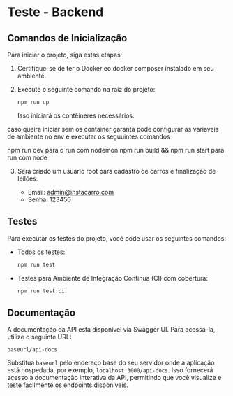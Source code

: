 # Teste - Backend

## Comandos de Inicialização

Para iniciar o projeto, siga estas etapas:

1. Certifique-se de ter o Docker eo docker composer instalado em seu ambiente.

2. Execute o seguinte comando na raiz do projeto:

   ```bash
   npm run up
   ```

   Isso iniciará os contêineres necessários.

caso queira iniciar sem os container garanta pode configurar as variaveis de ambiente no env e executar os seguuintes comandos

npm run dev para o run com nodemon
npm run build && npm run start para run com node 

3. Será criado um usuário root para cadastro de carros e finalização de leilões:

   - Email: admin@instacarro.com
   - Senha: 123456

## Testes

Para executar os testes do projeto, você pode usar os seguintes comandos:
  
- Todos os testes:

  ```bash
  npm run test
  ```

- Testes para Ambiente de Integração Contínua (CI) com cobertura:

  ```bash
  npm run test:ci
  ```

## Documentação

A documentação da API está disponível via Swagger UI. Para acessá-la, utilize o seguinte URL:

```
baseurl/api-docs
```

Substitua `baseurl` pelo endereço base do seu servidor onde a aplicação está hospedada, por exemplo, `localhost:3000/api-docs`. Isso fornecerá acesso à documentação interativa da API, permitindo que você visualize e teste facilmente os endpoints disponíveis.

